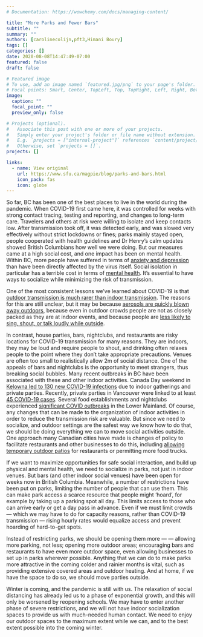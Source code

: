 ```yaml
---
# Documentation: https://wowchemy.com/docs/managing-content/

title: "More Parks and Fewer Bars"
subtitle: ""
summary: ""
authors: [carolinecolijn,pft3,Himani Boury]
tags: []
categories: []
date: 2020-08-08T14:47:49-07:00
featured: false
draft: false

# Featured image
# To use, add an image named `featured.jpg/png` to your page's folder.
# Focal points: Smart, Center, TopLeft, Top, TopRight, Left, Right, BottomLeft, Bottom, BottomRight.
image:
  caption: ""
  focal_point: ""
  preview_only: false

# Projects (optional).
#   Associate this post with one or more of your projects.
#   Simply enter your project's folder or file name without extension.
#   E.g. `projects = ["internal-project"]` references `content/project/deep-learning/index.md`.
#   Otherwise, set `projects = []`.
projects: []

links:
  - name: View original
    url: https://www.sfu.ca/magpie/blog/parks-and-bars.html
    icon_pack: fas
    icon: globe
---
```

So far, BC has been one of the best places to live in the world during the
pandemic. When COVID-19 first came here, it was controlled for weeks with strong
contact tracing, testing and reporting, and changes to long-term care. Travelers
and others at risk were willing to isolate and keep contacts low. After
transmission took off, it was detected early, and was slowed very effectively
without strict lockdowns or fines; parks mainly stayed open, people cooperated
with health guidelines and Dr Henry’s calm updates showed British Columbians how
well we were doing. But our measures came at a high social cost, and one impact
has been on mental health. Within BC, more people have suffered in terms of
[anxiety and
depression](https://news.gov.bc.ca/files/Covid19-Modelling_Update.pdf) than have
been directly affected by the virus itself.  Social isolation in particular has
a terrible cost in terms of [mental
health](https://www.nytimes.com/2020/08/05/opinion/coronavirus-mental-illness-depression.html).
It’s essential to have ways to socialize while minimizing the risk of
transmission.

One of the most consistent lessons we’ve learned about COVID-19 is that [outdoor
transmission is much rarer than indoor
transmission](https://www.medrxiv.org/content/10.1101/2020.02.28.20029272v2).
The reasons for this are still unclear, but it may be because [aerosols are
quickly blown away
outdoors](https://www.theatlantic.com/health/archive/2020/07/why-arent-we-talking-more-about-airborne-transmission/614737/),
because even in outdoor crowds people are not as closely packed as they are at
indoor events, and because people are [less likely to sing, shout, or talk
loudly while
outside](https://www.medrxiv.org/content/10.1101/2020.07.02.20144832v1.full.pdf).

In contrast, house parties, bars, nightclubs, and restaurants are risky
locations for COVID-19 transmission for many reasons. They are indoors, they may
be loud and require people to shout, and drinking often relaxes people to the
point where they don’t take appropriate precautions. Venues are often too small
to realistically allow 2m of social distance. One of the appeals of bars and
nightclubs is the opportunity to meet strangers, thus breaking social bubbles.
Many recent outbreaks in BC have been associated with these and other indoor
activities. Canada Day weekend in [Kelowna led to 130 new COVID-19
infections](https://www.cbc.ca/news/canada/british-columbia/one-month-after-canada-day-outbreak-kelowna-struggles-to-balance-tourism-and-covid-19-sense-1.5671801)
due to indoor gatherings and private parties. Recently, private parties in
Vancouver were linked to at least [45 COVID-19
cases](https://globalnews.ca/news/7256362/private-parties-vancouver-coronavirus/).
Several food establishments and nightclubs experienced [significant COVID
outbreaks](https://www.straight.com/food/covid-19-in-bc-health-guidelines-adjusted-for-nightlife-as-three-metro-vancouver-restaurants)
in the Lower Mainland. Of course, any changes that can be made to the
organization of indoor activities in order to reduce the transmission risk are
valuable. But since we need to socialize, and outdoor settings are the safest
way we know how to do that, we should be doing everything we can to move social
activities outside. One approach many Canadian cities have made is changes of
policy to facilitate restaurants and other businesses to do this, including
[allowing temporary outdoor
patios](https://vancouver.ca/doing-business/expedited-patio-program.aspx) for
restaurants or permitting more food trucks.

If we want to maximize opportunities for safe social interaction, and build up
physical and mental health, we need to socialize in parks, not just in indoor
venues. But bars (and other indoor social venues) have been open for weeks now
in British Columbia. Meanwhile, a number of restrictions have been put on parks,
limiting the number of people that can use them. This can make park access a
scarce resource that people might ‘hoard’, for example by taking up a parking
spot all day. This limits access to those who can arrive early or get a day pass
in advance. Even if we must limit crowds — which we may have to do for capacity
reasons, rather than COVID-19 transmission — rising hourly rates would equalize
access and prevent hoarding of hard-to-get spots.

Instead of restricting parks, we should be opening them more — — allowing more
parking, not less; opening more outdoor areas; encouraging bars and restaurants
to have even more outdoor space, even allowing businesses to set up in parks
wherever possible. Anything that we can do to make parks more attractive in the
coming colder and rainier months is vital, such as providing extensive covered
areas and outdoor heating. And at home, if we have the space to do so, we should
move parties outside.

Winter is coming, and the pandemic is still with us. The relaxation of social
distancing has already led us to a phase of exponential growth, and this will
only be worsened by reopening schools. We may have to enter another phase of
severe restrictions, and we will not have indoor socialization spaces to provide
us with much-needed human contact. We need to enjoy our outdoor spaces to the
maximum extent while we can, and to the best extent possible into the coming
winter.
